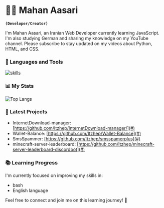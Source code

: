 # 👨‍💻 Mahan Aasari

**`(Developer/Creator)`**

I'm Mahan Aasari, an Iranian Web Developer currently learning JavaScript. I'm also studying German and sharing my knowledge on my YouTube channel. Please subscribe to stay updated on my videos about Python, HTML, and CSS.

### 🧰 Languages and Tools

<p align="left">
  <a href="https://skillicons.dev">
    <img src="https://skillicons.dev/icons?i=git,python,docker,bash,html,css" alt="skills"/>
  </a>
</p>


### 📊 My Stats
![Top Langs](https://github-readme-stats.vercel.app/api/top-langs/?username=Itzhepa&layout=compact)

### 🚀 Latest Projects
- InternetDownload-manager: [https://github.com/Itzhep/InternetDownload-manager/](#)
- Wallet-Balance: [https://github.com/Itzhep/Wallet-Balance](#) <!-- Add link to your project repository or description -->
- SmsSpammer: [https://github.com/Itzhep/smsspamerplus](#) <!-- Add link to your project repository or description -->
- minecraft-server-leaderboard: [https://github.com/Itzhep/minecraft-server-leaderboard-discordbot](#) <!-- Add link to your project repository or description -->

### 📚 Learning Progress

I'm currently focused on improving my skills in:

- bash
- English language

Feel free to connect and join me on this learning journey! 🌟

